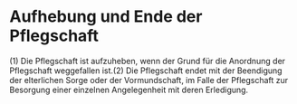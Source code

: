 # Aufhebung und Ende der Pflegschaft

(1) Die Pflegschaft ist aufzuheben, wenn der Grund für die Anordnung der Pflegschaft weggefallen ist.(2) Die Pflegschaft endet mit der Beendigung der elterlichen Sorge oder der Vormundschaft, im Falle der Pflegschaft zur Besorgung einer einzelnen Angelegenheit mit deren Erledigung. 

